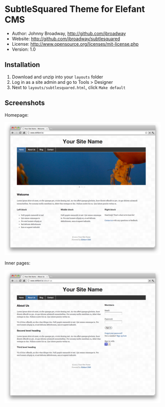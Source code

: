 # SubtleSquared Theme for Elefant CMS

* Author: Johnny Broadway, http://github.com/jbroadway
* Website: http://github.com/jbroadway/subtlesquared
* License: http://www.opensource.org/licenses/mit-license.php
* Version: 1.0

## Installation

1. Download and unzip into your `layouts` folder
2. Log in as a site admin and go to Tools > Designer
3. Next to `layouts/subtlesquared.html`, click `Make default`

## Screenshots

Homepage:

![](http://github.com/jbroadway/subtlesquared/raw/master/subtlesquared/screenshot-index.png)

Inner pages:

![](http://github.com/jbroadway/subtlesquared/raw/master/subtlesquared/screenshot-inner.png)
